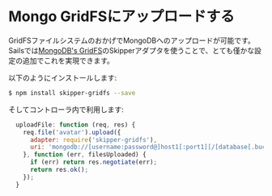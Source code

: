 # Mongo GridFSにアップロードする

GridFSファイルシステムのおかげでMongoDBへのアップロードが可能です。Sailsでは[MongoDB's GridFS](https://github.com/willhuang85/skipper-gridfs)のSkipperアダプタを使うことで、とても僅かな設定の追加でこれを実現できます。

以下のようにインストールします:

```sh
$ npm install skipper-gridfs --save
```

そしてコントローラ内で利用します:

```javascript
  uploadFile: function (req, res) {
    req.file('avatar').upload({
      adapter: require('skipper-gridfs'),
      uri: 'mongodb://[username:password@]host1[:port1][/[database[.bucket]]'
    }, function (err, filesUploaded) {
      if (err) return res.negotiate(err);
      return res.ok();
    });
  }
```

<docmeta name="displayName" value="Uploading to GridFS">
